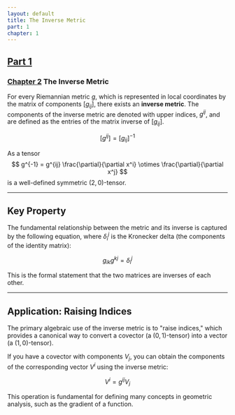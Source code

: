 ```yaml
---
layout: default
title: The Inverse Metric
part: 1
chapter: 1
---
```


<h2><a href="https://ricciflow.org/part-1-foundations">Part 1</a></h2>

### <a href="https://ricciflow.org/part-1-foundations/inverse-metric">Chapter 2</a> The Inverse Metric

For every Riemannian metric $g$, which is represented in local coordinates by the matrix of components $[g_{ij}]$, there exists an **inverse metric**. The components of the inverse metric are denoted with upper indices, $g^{ij}$, and are defined as the entries of the matrix inverse of $[g_{ij}]$.

$$
[g^{ij}] = [g_{ij}]^{-1}
$$

As a tensor
$$
g^{-1} = g^{ij} \frac{\partial}{\partial x^i} \otimes \frac{\partial}{\partial x^j}
$$
is a well-defined symmetric $(2,0)$-tensor.

---
## Key Property

The fundamental relationship between the metric and its inverse is captured by the following equation, where $\delta_i^j$ is the Kronecker delta (the components of the identity matrix):

$$
g_{ik}g^{kj} = \delta_i^j
$$

This is the formal statement that the two matrices are inverses of each other.

---
## Application: Raising Indices

The primary algebraic use of the inverse metric is to "raise indices," which provides a canonical way to convert a covector (a $(0,1)$-tensor) into a vector (a $(1,0)$-tensor).

If you have a covector with components $V_j$, you can obtain the components of the corresponding vector $V^i$ using the inverse metric:

$$
V^i = g^{ij}V_j
$$

This operation is fundamental for defining many concepts in geometric analysis, such as the gradient of a function.
